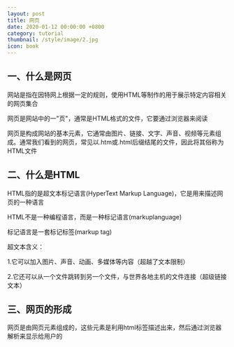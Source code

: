 ```yaml
---
layout: post
title: 网页
date: 2020-01-12 00:00:00 +0800
category: tutorial
thumbnail: /style/image/2.jpg
icon: book
---
```


## 一、什么是网页
<p>网站是指在因特网上根据一定的规则，使用HTML等制作的用于展示特定内容相关的网页集合</p>
<p>网页是网站中的一"页"，通常是HTML格式的文件，它要通过浏览器来阅读</p>
<p>网页是构成网站的基本元素，它通常由图片、链接、文字、声音、视频等元素组成。通常我们看到的网页，常见以.htm或.html后缀结尾的文件，因此将其俗称为HTML文件</p>

## 二、什么是HTML
<p>HTML指的是超文本标记语言(HyperText Markup Language)，它是用来描述网页的一种语言</p>
<p>HTML不是一种编程语言，而是一种标记语言(markuplanguage)</p>
<p>标记语言是一套标记标签(markup tag)</p>
超文本含义：<br/>
<p>1.它可以加入图片、声音、动画、多媒体等内容（超越了文本限制）</p>
<p>2.它还可以从一个文件跳转到另一个文件，与世界各地主机的文件连接（超级链接文本）</p>

## 三、网页的形成
<p>网页是由网页元素组成的，这些元素是利用html标签描述出来，然后通过浏览器解析来显示给用户的</p>
